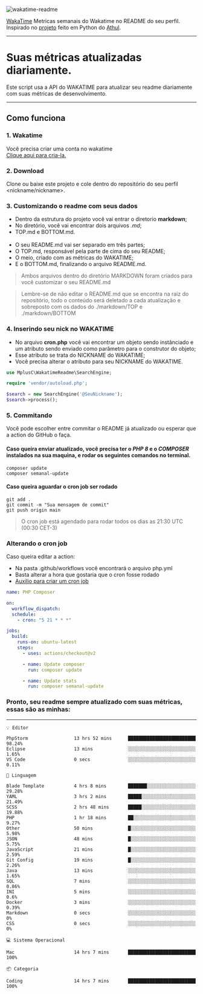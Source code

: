 ![wakatime-readme](https://socialify.git.ci/bymatheus/wakatime-readme/image?description=1&descriptionEditable=M%C3%A9tricas%20semanais%20do%20Wakatime%20no%20seu%20README%20de%20perfil.&font=KoHo&forks=1&language=1&owner=1&pattern=Signal&stargazers=1&theme=Dark)

[WakaTime](https://wakatime.com) Metricas semanais do Wakatime no README do seu perfil. <br>
Inspirado no [projeto](https://github.com/athul/waka-readme) feito em Python do [Athul](https://github.com/athul).
___

# Suas métricas atualizadas diariamente.
Este script usa a API do WAKATIME para atualizar seu readme diariamente com suas métricas de desenvolvimento.

___

## Como funciona

### 1. Wakatime
Você precisa criar uma conta no wakatime <br>
[Clique aqui para cria-la.](https://wakatime.com) 

### 2. Download
Clone ou baixe este projeto e cole dentro do repositório do seu perfil <nickname/nickname>.

### 3. Customizando o readme com seus dados
- Dentro da estrutura do projeto você vai entrar o diretorio **markdown**;  
- No diretório, você vai encontrar dois arquivos *.md*;
- TOP.md e BOTTOM.md.
<br><br>
- O seu README.md vai ser separado em três partes; 
- O TOP.md, responsável pela parte de cima do seu README;
- O meio, criado com as métricas do WAKATIME;
- E o BOTTOM.md, finalizando o arquivo README.md.<br>

> Ambos arquivos dentro do diretório MARKDOWN foram criados para você customizar o seu README.md

> Lembre-se de não editar o README.md que se encontra na raiz do repositório, todo o conteúdo será deletado a cada atualização e sobreposto com os dados do ./markdown/TOP e ./markdown/BOTTOM

### 4. Inserindo seu nick no WAKATIME
- No arquivo **cron.php** você vai encontrar um objeto sendo instânciado e um atributo sendo enviado como parâmetro para o construtor do objeto;
- Esse atributo se trata do NICKNAME do WAKATIME;
- Você precisa alterar o atributo para seu NICKNAME do WAKATIME.

```php
use MplusC\WakatimeReadme\SearchEngine;

require 'vendor/autoload.php';

$search = new SearchEngine('@SeuNickname');
$search->process();
```

### 5. Commitando
Você pode escolher entre commitar o README já atualizado ou esperar que a action do GitHub o faça. <br>

#### Caso queira enviar atualizado, você precisa ter o *PHP 8* e o *COMPOSER* instalados na sua maquina, e rodar os seguintes comandos no terminal.
```composer
composer update
composer semanal-update 
```

#### Caso queira aguardar o cron job ser rodado 
```git 
git add .
git commit -m "Sua mensagem de commit"
git push origin main
```

>O cron job está agendado para rodar todos os dias as 21:30 UTC (00:30 CET-3) 

### Alterando o cron job
Caso queira editar a action:

- Na pasta .github/workflows você encontrará o arquivo php.yml
- Basta alterar a hora que gostaria que o cron fosse rodado
- [Auxilio para criar um cron job](https://crontab.guru)

```yml
name: PHP Composer

on:
  workflow_dispatch:
  schedule:
    - cron: "5 21 * * *"

jobs:
  build:
    runs-on: ubuntu-latest
    steps:
      - uses: actions/checkout@v2

      - name: Update composer
        run: composer update

      - name: Update stats
        run: composer semanal-update
```

### Pronto, seu readme sempre atualizado com suas métricas, essas são as minhas:

___
```text
💡 Editor

PhpStorm                 13 hrs 52 mins      █████████████████████████     98.24%
Eclipse                  13 mins             ░░░░░░░░░░░░░░░░░░░░░░░░░      1.65%
VS Code                  0 secs              ░░░░░░░░░░░░░░░░░░░░░░░░░      0.11%
```
```text
💬 Linguagem

Blade Template           4 hrs 8 mins        ███████░░░░░░░░░░░░░░░░░░     29.28%
YAML                     3 hrs 2 mins        █████░░░░░░░░░░░░░░░░░░░░     21.49%
SCSS                     2 hrs 48 mins       █████░░░░░░░░░░░░░░░░░░░░     19.88%
PHP                      1 hr 18 mins        ██░░░░░░░░░░░░░░░░░░░░░░░      9.27%
Other                    50 mins             █░░░░░░░░░░░░░░░░░░░░░░░░      5.98%
JSON                     48 mins             █░░░░░░░░░░░░░░░░░░░░░░░░      5.75%
JavaScript               21 mins             █░░░░░░░░░░░░░░░░░░░░░░░░      2.59%
Git Config               19 mins             █░░░░░░░░░░░░░░░░░░░░░░░░      2.26%
Java                     13 mins             ░░░░░░░░░░░░░░░░░░░░░░░░░      1.65%
SQL                      7 mins              ░░░░░░░░░░░░░░░░░░░░░░░░░      0.86%
INI                      5 mins              ░░░░░░░░░░░░░░░░░░░░░░░░░       0.6%
Docker                   3 mins              ░░░░░░░░░░░░░░░░░░░░░░░░░      0.39%
Markdown                 0 secs              ░░░░░░░░░░░░░░░░░░░░░░░░░         0%
CSS                      0 secs              ░░░░░░░░░░░░░░░░░░░░░░░░░         0%
```
```text
💻 Sistema Operacional

Mac                      14 hrs 7 mins       █████████████████████████       100%
```
```text
📦 Categoria

Coding                   14 hrs 7 mins       █████████████████████████       100%
```
